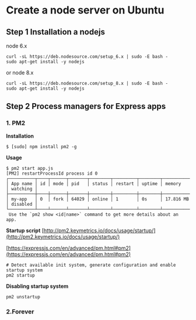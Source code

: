 # Create a node server on Ubuntu

## Step 1 Installation a nodejs

node 6.x
```
curl -sL https://deb.nodesource.com/setup_6.x | sudo -E bash -
sudo apt-get install -y nodejs
```
or node 8.x

```
curl -sL https://deb.nodesource.com/setup_8.x | sudo -E bash -
sudo apt-get install -y nodejs
```
## Step 2 Process managers for Express apps
### 1. PM2

**Installation**
```
$ [sudo] npm install pm2 -g
```
**Usage**
```
$ pm2 start app.js
[PM2] restartProcessId process id 0
┌──────────┬────┬──────┬───────┬────────┬─────────┬────────┬─────────────┬──────────┐
│ App name │ id │ mode │ pid   │ status │ restart │ uptime │ memory      │ watching │
├──────────┼────┼──────┼───────┼────────┼─────────┼────────┼─────────────┼──────────┤
│ my-app   │ 0  │ fork │ 64029 │ online │ 1       │ 0s     │ 17.816 MB   │ disabled │
└──────────┴────┴──────┴───────┴────────┴─────────┴────────┴─────────────┴──────────┘
 Use the `pm2 show <id|name>` command to get more details about an app.
```
**Startup script**
[http://pm2.keymetrics.io/docs/usage/startup/](http://pm2.keymetrics.io/docs/usage/startup/)

[https://expressjs.com/en/advanced/pm.html#pm2](https://expressjs.com/en/advanced/pm.html#pm2)

```
# Detect available init system, generate configuration and enable startup system
pm2 startup
```
**Disabling startup system**
```
pm2 unstartup
```

### 2.Forever

